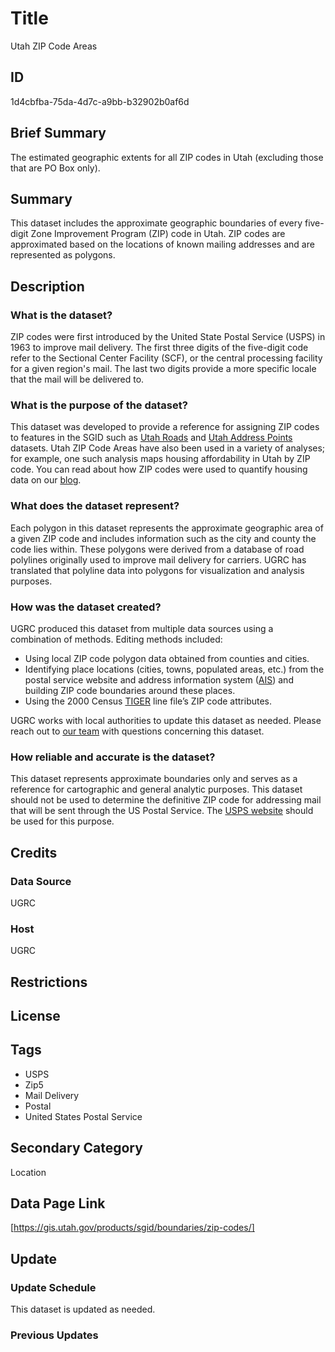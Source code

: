 # Title

Utah ZIP Code Areas

## ID

1d4cbfba-75da-4d7c-a9bb-b32902b0af6d

## Brief Summary

The estimated geographic extents for all ZIP codes in Utah (excluding those that are PO Box only).

## Summary

This dataset includes the approximate geographic boundaries of every five-digit Zone Improvement Program (ZIP) code in Utah. ZIP codes are approximated based on the locations of known mailing addresses and are represented as polygons.

## Description

### What is the dataset?

ZIP codes were first introduced by the United State Postal Service (USPS) in 1963 to improve mail delivery. The first three digits of the five-digit code refer to the Sectional Center Facility (SCF), or the central processing facility for a given region's mail. The last two digits provide a more specific locale that the mail will be delivered to.

### What is the purpose of the dataset?

This dataset was developed to provide a reference for assigning ZIP codes to features in the SGID such as [Utah Roads](https://gis.utah.gov/products/sgid/transportation/road-centerlines/) and [Utah Address Points](https://gis.utah.gov/products/sgid/location/address-points/) datasets. Utah ZIP Code Areas have also been used in a variety of analyses; for example, one such analysis maps housing affordability in Utah by ZIP code. You can read about how ZIP codes were used to quantify housing data on our [blog](https://gis.utah.gov/blog/2024-05-17-utah-housing-affordability-map/).

### What does the dataset represent?

Each polygon in this dataset represents the approximate geographic area of a given ZIP code and includes information such as the city and county the code lies within. These polygons were derived from a database of road polylines originally used to improve mail delivery for carriers. UGRC has translated that polyline data into polygons for visualization and analysis purposes.

### How was the dataset created?

UGRC produced this dataset from multiple data sources using a combination of methods. Editing methods included:

- Using local ZIP code polygon data obtained from counties and cities.
- Identifying place locations (cities, towns, populated areas, etc.) from the postal service website and address information system ([AIS](https://postalpro.usps.com/address-quality/ais-viewer)) and building ZIP code boundaries around these places.
- Using the 2000 Census [TIGER](https://www.census.gov/programs-surveys/geography/guidance/tiger-data-products-guide.html) line file’s ZIP code attributes.

UGRC works with local authorities to update this dataset as needed. Please reach out to [our team](https://gis.utah.gov/contact/) with questions concerning this dataset.

### How reliable and accurate is the dataset?

This dataset represents approximate boundaries only and serves as a reference for cartographic and general analytic purposes. This dataset should not be used to determine the definitive ZIP code for addressing mail that will be sent through the US Postal Service. The [USPS website](https://tools.usps.com/zip-code-lookup.htm) should be used for this purpose.

## Credits

### Data Source

UGRC

### Host

UGRC

## Restrictions

## License

## Tags

- USPS
- Zip5
- Mail Delivery
- Postal
- United States Postal Service

## Secondary Category

Location

## Data Page Link

[https://gis.utah.gov/products/sgid/boundaries/zip-codes/]

## Update

### Update Schedule

This dataset is updated as needed.

### Previous Updates
